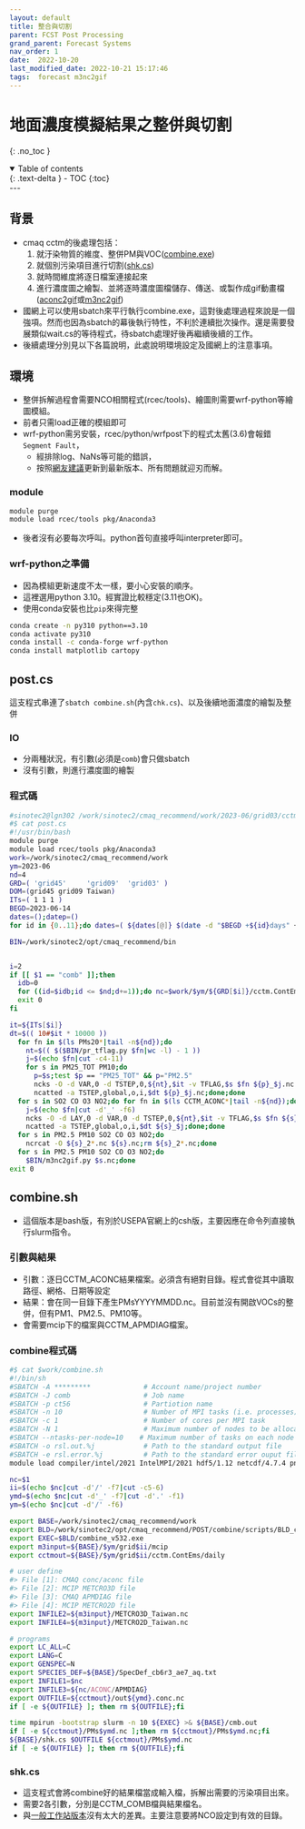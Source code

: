 ```yaml
---
layout: default
title: 整合與切割
parent: FCST Post Processing
grand_parent: Forecast Systems
nav_order: 1
date:  2022-10-20
last_modified_date: 2022-10-21 15:17:46
tags:  forecast m3nc2gif
---
```


# 地面濃度模擬結果之整併與切割

{: .no_toc }

<details open markdown="block">
  <summary>
    Table of contents
  </summary>
  {: .text-delta }
- TOC
{:toc}
</details>
---

## 背景

- cmaq cctm的後處理包括：
  1. 就汙染物質的維度、整併PM與VOC([combine.exe](../../GridModels/POST/1.run_combMM_R_DM.md))
  2. 就個別污染項目進行切割([shk.cs](../../GridModels/POST/2.do_shk.md))
  3. 就時間維度將逐日檔案連接起來
  4. 進行濃度圖之繪製、並將逐時濃度圖檔儲存、傳送、或製作成gif動畫檔([aconc2gif](2.aconc2gif.md)或[m3nc2gif](3.make_gifs.md))
- 國網上可以使用sbatch來平行執行combine.exe，這對後處理過程來說是一個強項。然而也因為sbatch的幕後執行特性，不利於連續批次操作。還是需要發展類似wait.cs的等待程式，待sbatch處理好後再繼續後續的工作。
- 後續處理分別見以下各篇說明，此處說明環境設定及國網上的注意事項。

## 環境

- 整併拆解過程會需要NCO相關程式(rcec/tools)、繪圖則需要wrf-python等繪圖模組。
- 前者只需load正確的模組即可
- wrf-python需另安裝，rcec/python/wrfpost下的程式太舊(3.6)會報錯`Segment Fault`，
  - 經排除log、NaNs等可能的錯誤，
  - 按照[網友建議](https://github.com/matplotlib/matplotlib/issues/18953)更新到最新版本、所有問題就迎刃而解。

### module

```bash
module purge
module load rcec/tools pkg/Anaconda3
```

- 後者沒有必要每次呼叫。python首句直接呼叫interpreter即可。

### wrf-python之準備

- 因為模組更新速度不太一樣，要小心安裝的順序。
- 這裡選用python 3.10。經實證比較穩定(3.11也OK)。
- 使用conda安裝也比`pip`來得完整

```bash
conda create -n py310 python==3.10
conda activate py310
conda install -c conda-forge wrf-python
conda install matplotlib cartopy
```

## post.cs

這支程式串連了`sbatch combine.sh`(內含`chk.cs`)、以及後續地面濃度的繪製及整併

### IO

- 分兩種狀況，有引數(必須是`comb`)會只做sbatch
- 沒有引數，則進行濃度圖的繪製

### 程式碼

```bash
#sinotec2@lgn302 /work/sinotec2/cmaq_recommend/work/2023-06/grid03/cctm.ContEms/daily
#$ cat post.cs
#!/usr/bin/bash
module purge
module load rcec/tools pkg/Anaconda3
work=/work/sinotec2/cmaq_recommend/work
ym=2023-06
nd=4
GRD=( 'grid45'     'grid09'  'grid03' )
DOM=(grid45 grid09 Taiwan)
ITs=( 1 1 1 )
BEGD=2023-06-14
dates=();datep=()
for id in {0..11};do dates=( ${dates[@]} $(date -d "$BEGD +${id}days" +%Y-%m-%d) ); datep=( ${datep[@]} $(date -d "$BEGD +${id}days" +%Y%m%d) ); done

BIN=/work/sinotec2/opt/cmaq_recommend/bin


i=2
if [[ $1 == "comb" ]];then
  idb=0
  for ((id=$idb;id <= $nd;d+=1));do nc=$work/$ym/${GRD[$i]}/cctm.ContEms/daily/CCTM_ACONC_v532_intel_${DOM[$i]}_${datep[$id]}.nc;if [[ -e $nc ]];then sbatch $work/combine.sh $nc;fi;done
  exit 0
fi

it=${ITs[$i]}
dt=$(( 10#$it * 10000 ))
  for fn in $(ls PMs20*|tail -n${nd});do
    nt=$(( $($BIN/pr_tflag.py $fn|wc -l) - 1 ))
    j=$(echo $fn|cut -c4-11)
    for s in PM25_TOT PM10;do
      p=$s;test $p == "PM25_TOT" && p="PM2.5"
      ncks -O -d VAR,0 -d TSTEP,0,${nt},$it -v TFLAG,$s $fn ${p}_$j.nc
      ncatted -a TSTEP,global,o,i,$dt ${p}_$j.nc;done;done
  for s in SO2 CO O3 NO2;do for fn in $(ls CCTM_ACONC*|tail -n${nd});do
    j=$(echo $fn|cut -d'_' -f6)
    ncks -O -d LAY,0 -d VAR,0 -d TSTEP,0,${nt},$it -v TFLAG,$s $fn ${s}_$j
    ncatted -a TSTEP,global,o,i,$dt ${s}_$j;done;done
  for s in PM2.5 PM10 SO2 CO O3 NO2;do
    ncrcat -O ${s}_2*.nc ${s}.nc;rm ${s}_2*.nc;done
  for s in PM2.5 PM10 SO2 CO O3 NO2;do
    $BIN/m3nc2gif.py $s.nc;done
exit 0
```

## combine.sh

- 這個版本是bash版，有別於USEPA官網上的csh版，主要因應在命令列直接執行slurm指令。

### 引數與結果

- 引數：逐日CCTM_ACONC結果檔案。必須含有絕對目錄。程式會從其中讀取路徑、網格、日期等設定
- 結果：會在同一目錄下產生PMsYYYYMMDD.nc。目前並沒有開啟VOCs的整併，但有PM1、PM2.5、PM10等。
- 會需要mcip下的檔案與CCTM_APMDIAG檔案。

### combine程式碼

```bash
#$ cat $work/combine.sh
#!/bin/sh
#SBATCH -A *********             # Account name/project number
#SBATCH -J comb                  # Job name
#SBATCH -p ct56                  # Partiotion name
#SBATCH -n 10                    # Number of MPI tasks (i.e. processes)
#SBATCH -c 1                     # Number of cores per MPI task
#SBATCH -N 1                     # Maximum number of nodes to be allocated
#SBATCH --ntasks-per-node=10    # Maximum number of tasks on each node
#SBATCH -o rsl.out.%j            # Path to the standard output file
#SBATCH -e rsl.error.%j          # Path to the standard error ouput file
module load compiler/intel/2021 IntelMPI/2021 hdf5/1.12 netcdf/4.7.4 pnetcdf/1.12.2

nc=$1
ii=$(echo $nc|cut -d'/' -f7|cut -c5-6)
ymd=$(echo $nc|cut -d'_' -f7|cut -d'.' -f1)
ym=$(echo $nc|cut -d'/' -f6)

export BASE=/work/sinotec2/cmaq_recommend/work
export BLD=/work/sinotec2/opt/cmaq_recommend/POST/combine/scripts/BLD_combine_v532_intel
export EXEC=$BLD/combine_v532.exe
export m3input=${BASE}/$ym/grid$ii/mcip
export cctmout=${BASE}/$ym/grid$ii/cctm.ContEms/daily

# user define
#> File [1]: CMAQ conc/aconc file
#> File [2]: MCIP METCRO3D file
#> File [3]: CMAQ APMDIAG file
#> File [4]: MCIP METCRO2D file
export INFILE2=${m3input}/METCRO3D_Taiwan.nc
export INFILE4=${m3input}/METCRO2D_Taiwan.nc

# programs
export LC_ALL=C
export LANG=C
export GENSPEC=N
export SPECIES_DEF=${BASE}/SpecDef_cb6r3_ae7_aq.txt
export INFILE1=$nc
export INFILE3=${nc/ACONC/APMDIAG}
export OUTFILE=${cctmout}/out${ymd}.conc.nc
if [ -e ${OUTFILE} ]; then rm ${OUTFILE};fi

time mpirun -bootstrap slurm -n 10 ${EXEC} >& ${BASE}/cmb.out
if [ -e ${cctmout}/PMs$ymd.nc ];then rm ${cctmout}/PMs$ymd.nc;fi
${BASE}/shk.cs $OUTFILE ${cctmout}/PMs$ymd.nc
if [ -e ${OUTFILE} ]; then rm ${OUTFILE};fi
```

### shk.cs

- 這支程式會將combine好的結果檔當成輸入檔，拆解出需要的污染項目出來。
- 需要2各引數，分別是CCTM_COMB檔與結果檔名。
- 與[一般工作站版本](../../GridModels/POST/2.do_shk.md)沒有太大的差異。主要注意要將NCO設定到有效的目錄。